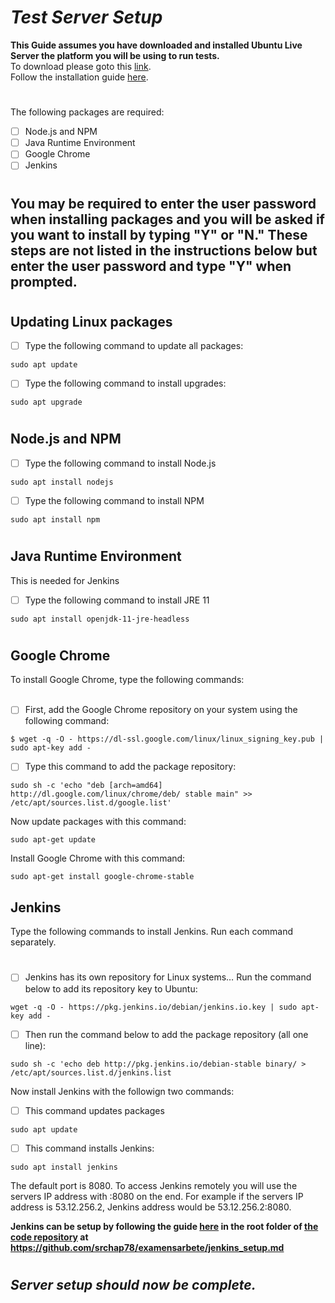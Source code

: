 # _**Test Server Setup**_
****This Guide assumes you have downloaded and installed Ubuntu Live Server the platform you will be using to run tests.****<br>
To download please goto this [link](https://ubuntu.com/download/server). <br>
Follow the installation guide [here](https://ubuntu.com/tutorials/install-ubuntu-server#1-overview).
#
The following packages are required:
- [ ] Node.js and NPM
- [ ] Java Runtime Environment
- [ ] Google Chrome
- [ ] Jenkins
#
## **You may be required to enter the user password when installing packages and you will be asked if you want to install by typing "Y" or "N." These steps are not listed in the instructions below but enter the user password and type "Y" when prompted.**
#
#
## Updating Linux packages
- [ ] Type the following command to update all packages:
```
sudo apt update
```
- [ ] Type the following command to install upgrades:
```
sudo apt upgrade
```
#
#
## Node.js and NPM
- [ ] Type the following command to install Node.js
```
sudo apt install nodejs
```
- [ ] Type the following command to install NPM
```
sudo apt install npm
```
#
#
## Java Runtime Environment
This is needed for Jenkins
- [ ] Type the following command to install JRE 11
```
sudo apt install openjdk-11-jre-headless 
```
#
#
## Google Chrome
To install Google Chrome, type the following commands:<br><br>
- [ ] First, add the Google Chrome repository on your system using the following command: 

```
$ wget -q -O - https://dl-ssl.google.com/linux/linux_signing_key.pub | sudo apt-key add - 
```
- [ ] Type this command to add the package repository: 
```
sudo sh -c 'echo "deb [arch=amd64] http://dl.google.com/linux/chrome/deb/ stable main" >> /etc/apt/sources.list.d/google.list'
```
Now update packages with this command:
```
sudo apt-get update

```
Install Google Chrome with this command:
```
sudo apt-get install google-chrome-stable
```
## Jenkins
Type the following commands to install Jenkins. Run each command separately.
#
- [ ] Jenkins has its own repository for Linux systems… Run the command below to add its repository key to Ubuntu:
```
wget -q -O - https://pkg.jenkins.io/debian/jenkins.io.key | sudo apt-key add -

```
- [ ] Then run the command below to add the package repository (all one line):
```
sudo sh -c 'echo deb http://pkg.jenkins.io/debian-stable binary/ > /etc/apt/sources.list.d/jenkins.list

```
Now install Jenkins with the followign two commands:<br>
- [ ] This command updates packages
```
sudo apt update

```
- [ ] This command installs Jenkins:
```
sudo apt install jenkins
```
The default port is 8080. To access Jenkins remotely you will use the servers IP address with :8080 on the end. For example if the servers IP address is 53.12.256.2, Jenkins address would be 53.12.256.2:8080.

**Jenkins can be setup by following the guide [here](https://github.com/srchap78/examensarbete/jenkins_setup.md) in the root folder of [the code repository](https://github.com/srchap78/examensarbete) at https://github.com/srchap78/examensarbete/jenkins_setup.md**
#
#
## _**Server setup should now be complete.**_